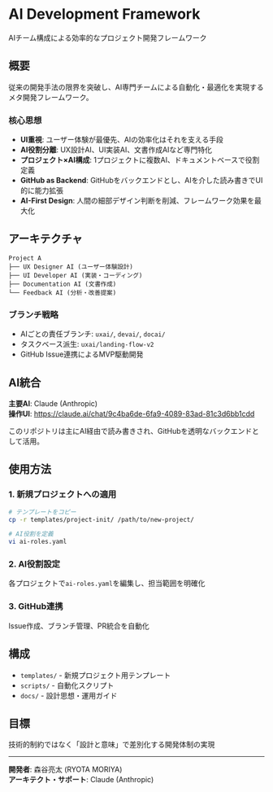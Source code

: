 # AI Development Framework

AIチーム構成による効率的なプロジェクト開発フレームワーク

## 概要

従来の開発手法の限界を突破し、AI専門チームによる自動化・最適化を実現するメタ開発フレームワーク。

### 核心思想

- **UI重視**: ユーザー体験が最優先、AIの効率化はそれを支える手段
- **AI役割分離**: UX設計AI、UI実装AI、文書作成AIなど専門特化
- **プロジェクト×AI構成**: 1プロジェクトに複数AI、ドキュメントベースで役割定義
- **GitHub as Backend**: GitHubをバックエンドとし、AIを介した読み書きでUI的に能力拡張
- **AI-First Design**: 人間の細部デザイン判断を削減、フレームワーク効果を最大化

## アーキテクチャ

```
Project A
├── UX Designer AI (ユーザー体験設計)
├── UI Developer AI (実装・コーディング)
├── Documentation AI (文書作成)
└── Feedback AI (分析・改善提案)
```

### ブランチ戦略
- AIごとの責任ブランチ: `uxai/`, `devai/`, `docai/`
- タスクベース派生: `uxai/landing-flow-v2`
- GitHub Issue連携によるMVP駆動開発

## AI統合

**主要AI**: Claude (Anthropic)  
**操作UI**: https://claude.ai/chat/9c4ba6de-6fa9-4089-83ad-81c3d6bb1cdd

このリポジトリは主にAI経由で読み書きされ、GitHubを透明なバックエンドとして活用。

## 使用方法

### 1. 新規プロジェクトへの適用

```bash
# テンプレートをコピー
cp -r templates/project-init/ /path/to/new-project/

# AI役割を定義
vi ai-roles.yaml
```

### 2. AI役割設定

各プロジェクトで`ai-roles.yaml`を編集し、担当範囲を明確化

### 3. GitHub連携

Issue作成、ブランチ管理、PR統合を自動化

## 構成

- `templates/` - 新規プロジェクト用テンプレート
- `scripts/` - 自動化スクリプト
- `docs/` - 設計思想・運用ガイド

## 目標

技術的制約ではなく「設計と意味」で差別化する開発体制の実現

---

**開発者**: 森谷亮太 (RYOTA MORIYA)  
**アーキテクト・サポート**: Claude (Anthropic)
